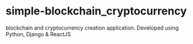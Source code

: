 # simple-blockchain_cryptocurrency
blockchain and cryptocurrency creation application. Developed using Python, Django &amp; ReactJS 
